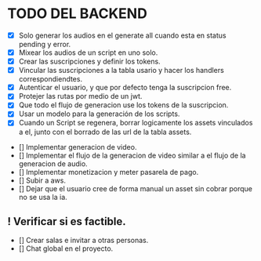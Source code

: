 # TODO DEL BACKEND

- [x] Solo generar los audios en el generate all cuando esta en status pending y error.
- [x] Mixear los audios de un script en uno solo.
- [x] Crear las suscripciones y definir los tokens.
- [x] Vincular las suscripciones a la tabla usario y hacer los handlers correspondiendtes.
- [x] Autenticar el usuario, y que por defecto tenga la suscripcion free.
- [x] Protejer las rutas por medio de un jwt.
- [x] Que todo el flujo de generacion use los tokens de la suscripcion.
- [x] Usar un modelo para la generación de los scripts.
- [x] Cuando un Script se regenera, borrar logicamente los assets vinculados a el, junto con el borrado de las url de la tabla assets.
- [] Implementar generacion de video.
- [] Implementar el flujo de la generacion de video similar a el flujo de la generacion de audio.
- [] Implementar monetizacion y meter pasarela de pago.
- [] Subir a aws.
- [] Dejar que el usuario cree de forma manual un asset sin cobrar porque no se usa la ia.

## ! Verificar si es factible.

- [] Crear salas e invitar a otras personas.
- [] Chat global en el proyecto.
